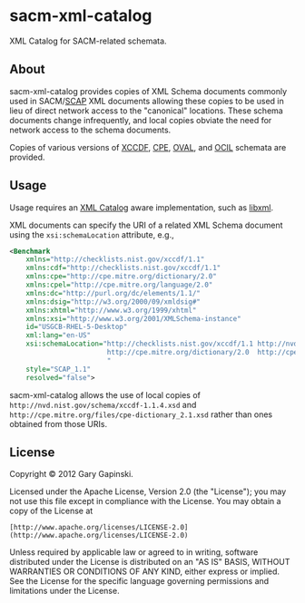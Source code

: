 sacm-xml-catalog
================

XML Catalog for SACM-related schemata.

About
-----

sacm-xml-catalog provides copies of XML Schema documents commonly used in 
SACM/[SCAP](http://scap.nist.gov/)
XML documents allowing these copies to be used in lieu of direct
network access to the "canonical" locations. These schema documents change infrequently,
and local copies obviate the need for network access
to the schema documents.

Copies of various versions of
[XCCDF](http://scap.nist.gov/specifications/xccdf/), 
[CPE](http://cpe.mitre.org/), 
[OVAL](http://oval.mitre.org/), 
and 
[OCIL](http://scap.nist.gov/specifications/ocil/)
schemata are provided.

Usage
-----

Usage requires an 
[XML Catalog](https://en.wikipedia.org/wiki/XML_Catalog) 
aware implementation, such as
[libxml](http://www.xmlsoft.org/catalog.html).

XML documents can specify the URI of a related XML Schema document 
using the `xsi:schemaLocation` attribute, e.g.,
```xml
<Benchmark
    xmlns="http://checklists.nist.gov/xccdf/1.1"
    xmlns:cdf="http://checklists.nist.gov/xccdf/1.1"
    xmlns:cpe="http://cpe.mitre.org/dictionary/2.0"
    xmlns:cpel="http://cpe.mitre.org/language/2.0"
    xmlns:dc="http://purl.org/dc/elements/1.1/"
    xmlns:dsig="http://w3.org/2000/09/xmldsig#"
    xmlns:xhtml="http://www.w3.org/1999/xhtml"
    xmlns:xsi="http://www.w3.org/2001/XMLSchema-instance"
    id="USGCB-RHEL-5-Desktop"
    xml:lang="en-US"
    xsi:schemaLocation="http://checklists.nist.gov/xccdf/1.1 http://nvd.nist.gov/schema/xccdf-1.1.4.xsd 
                        http://cpe.mitre.org/dictionary/2.0  http://cpe.mitre.org/files/cpe-dictionary_2.1.xsd
                        "
    style="SCAP_1.1"
    resolved="false">
```
sacm-xml-catalog allows the use of local copies of
`http://nvd.nist.gov/schema/xccdf-1.1.4.xsd`
and
`http://cpe.mitre.org/files/cpe-dictionary_2.1.xsd`
rather than ones obtained from those URIs. 

License
-------

Copyright © 2012 Gary Gapinski.

Licensed under the Apache License, Version 2.0 (the "License");
you may not use this file except in compliance with the License.
You may obtain a copy of the License at

    [http://www.apache.org/licenses/LICENSE-2.0](http://www.apache.org/licenses/LICENSE-2.0)

Unless required by applicable law or agreed to in writing, software
distributed under the License is distributed on an "AS IS" BASIS,
WITHOUT WARRANTIES OR CONDITIONS OF ANY KIND, either express or implied.
See the License for the specific language governing permissions and
limitations under the License.